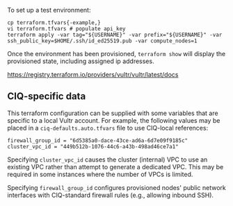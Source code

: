 To set up a test environment:

    cp terraform.tfvars{-example,}
    vi terraform.tfvars # populate api_key
    terraform apply -var tag="${USERNAME}" -var prefix="${USERNAME}" -var ssh_public_key=$HOME/.ssh/id_ed25519.pub -var compute_nodes=1

Once the environment has been provisioned, `terraform show`
will display the provisioned state, including assigned ip
addresses.

https://registry.terraform.io/providers/vultr/vultr/latest/docs

## CIQ-specific data

This terraform configuration can be supplied with some variables that are specific to a local Vultr account. For example, the following values may be placed in a `ciq-defaults.auto.tfvars` file to use CIQ-local references:

```
firewall_group_id = "6d5385a0-dace-43ce-ad6a-6d7e09f9185c"
cluster_vpc_id = "449b512b-1076-44c6-a43b-498ad46ce7a1"
```

Specifying `cluster_vpc_id` causes the cluster (internal) VPC to use an existing VPC rather than attempt to generate a dedicated VPC. This may be required in some instances where the number of VPCs is limited.

Specifying `firewall_group_id` configures provisioned nodes' public network interfaces with CIQ-standard firewall rules (e.g., allowing inbound SSH).
